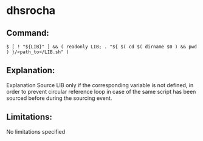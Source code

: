 # dhsrocha

## Command:
```
$ [ ! "${LIB}" ] && ( readonly LIB; . "${ $( cd $( dirname $0 ) && pwd ) }/<path_to>/LIB.sh" )
```

## Explanation:
Explanation
Source LIB only if the corresponding variable is not defined, in order to prevent circular reference loop in case of the same script has been sourced before during the sourcing event.

## Limitations:
No limitations specified

